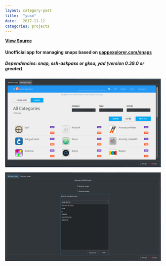 ```yaml
---
layout: category-post
title:  "yusm"
date:   2017-11-12
categories: projects
---
```


**[View Source](https://github.com/simoniz0r/yusm)**

#### Unofficial app for managing snaps based on [uappexplorer.com/snaps](https://uappexplorer.com/snaps)

##### Dependencies: snap, ssh-askpass or gksu, yad (version 0.39.0 or greater)

![yusm-screenshot](https://raw.githubusercontent.com/simoniz0r/yusm/master//Screenshot.png)

![yusm-screenshot2](https://raw.githubusercontent.com/simoniz0r/yusm/master//Screenshot2.png)
